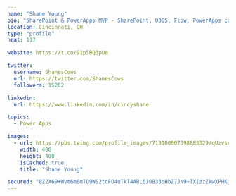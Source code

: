 ```yaml
---
name: "Shane Young"
bio: "SharePoint & PowerApps MVP - SharePoint, O365, Flow, PowerApps consulting? @PowerApps911 | Pure Snark? You found it."
location: Cincinnati, OH
type: "profile"
heat: 117

website: https://t.co/91p5BQ3pUe

twitter:
  username: ShanesCows
  url: https://twitter.com/ShanesCows
  followers: 15262

linkedin:
  url: https://www.linkedin.com/in/cincyshane

topics:
  - Power Apps

images:
  - url: https://pbs.twimg.com/profile_images/713100007398883329/qUzvsvQ3_400x400.jpg
    width: 400
    height: 400
    isCached: true
    title: "Shane Young"

secured: "8Z2X69+Wvm6m6mTQ9WS2tcFO4uTkT4ARL6J0833oHbZ7JN9+TXIzzZkwXPHKj0hhXT1C7/j+1ikfP6NLRdrUR1PaWwuZhSHRZIRChAV5Mm6yONSxORZQQk9C6AjXtaIHHzJ6ZaX+XrkiXWerrdxPu45M6444wzoPg1rw5bnGwWRgIaH9jNXM6s0JrkOab1acuoMes+coTbhQWZb0rM9QSh4DoXpvnXIludpDq6thzufGXZcDWjYF8wzzfwfJiESqnz0Y8iy2Gyq+NXmlpqyHBURgMESs1HkmawbJ68rMTcGTcSfhmMAjkESkkPvdhUNo3vq7lLw+uFtyiiL2ou7Z9Wgg1/OvD0JmfEva8TbSiBbTMdrzLSW9wSYZtF4F1iNbc2ow2qXUYBIdtYYLKElGcZ+C/k9qCdtD4ME85EG6Oww=;w7UHZ0LOl7a00Ed6d5QPWA=="
---
```


